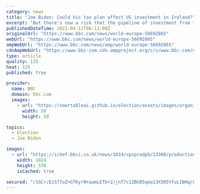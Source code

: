 ```yaml
---
category: news
title: "Joe Biden: Could his tax plan affect US investment in Ireland?"
excerpt: "But there's now a risk that the pipeline of investment from the US could dry up if President Joe Biden can lead a major change to global tax rules. In among those tech company HQs in Dublin's docklands, you will also find the offices of the lawyers and ..."
publishedDateTime: 2021-04-11T06:11:00Z
originalUrl: "https://www.bbc.com/news/world-europe-56692865"
webUrl: "https://www.bbc.com/news/world-europe-56692865"
ampWebUrl: "https://www.bbc.com/news/amp/world-europe-56692865"
cdnAmpWebUrl: "https://www-bbc-com.cdn.ampproject.org/c/s/www.bbc.com/news/amp/world-europe-56692865"
type: article
quality: 125
heat: 125
published: true

provider:
  name: BBC
  domain: bbc.com
  images:
    - url: "https://smartableai.github.io/election/assets/images/organizations/bbc.com-50x50.jpg"
      width: 50
      height: 50

topics:
  - Election
  - Joe Biden

images:
  - url: "https://ichef.bbci.co.uk/news/1024/cpsprodpb/13308/production/_117900687_06ffc346-865c-4109-8912-654957eb9bfa.jpg"
    width: 1024
    height: 576
    isCached: true

secured: "/1GCr/Ei577oZ+GTKyrN+aamLETb+2/jnT7c1ZBU85qma13X5R5YfuLIBHq/G1cdxG9HPoLM9AsaEsuAZtloAcPpvlvFIgRvx0GQafyHSi/jDoU2gibPIifsXP6ypYDGszUL6LIOYOtjlgh6j7TDBjN5uT3JOIzLtkckOftjQQP2COZY+Ropw1F1Y/fBFn9TZpv4stc590YCX+z8wXizDhiij3qzzt2xx7DyFkZTWHSX7wz8cXJw1y2kRy+zNKXu92HuMMKmwLU/s0Ui+pNLAUKw15+hN+cmA1c0Ttl2AD9b7Mk03Tg9tFUyk+EWgjxdiXQqYVBIT/bK1BtRvv1N8hM26iBogvpiv5V8dpSYAyI=;aV4zifOWoNwGoeZp1G6TtQ=="
---
```


